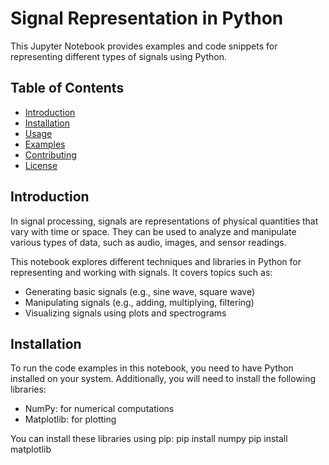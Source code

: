# Signal Representation in Python

This Jupyter Notebook provides examples and code snippets for representing different types of signals using Python. 

## Table of Contents

- [Introduction](#introduction)
- [Installation](#installation)
- [Usage](#usage)
- [Examples](#examples)
- [Contributing](#contributing)
- [License](#license)

## Introduction

In signal processing, signals are representations of physical quantities that vary with time or space. They can be used to analyze and manipulate various types of data, such as audio, images, and sensor readings.

This notebook explores different techniques and libraries in Python for representing and working with signals. It covers topics such as:

- Generating basic signals (e.g., sine wave, square wave)
- Manipulating signals (e.g., adding, multiplying, filtering)
- Visualizing signals using plots and spectrograms

## Installation

To run the code examples in this notebook, you need to have Python installed on your system. Additionally, you will need to install the following libraries:

- NumPy: for numerical computations
- Matplotlib: for plotting

You can install these libraries using pip:
    pip install numpy
    pip install matplotlib
